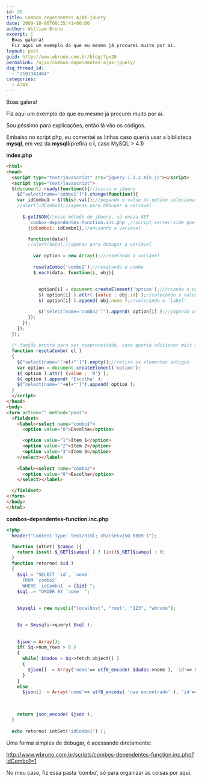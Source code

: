 ```yaml
---
id: 20
title: Combos dependentes AJAX-jQuery
date: 2009-10-06T00:35:41+00:00
author: William Bruno
excerpt: |
  Boas galera!
  Fiz aqui um exemplo do que eu mesmo já procurei muito por ai.
layout: post
guid: http://www.wbruno.com.br/blog/?p=20
permalink: /ajax/combos-dependentes-ajax-jquery/
dsq_thread_id:
  - "2101341484"
categories:
  - AJAX
---
```

Boas galera!

Fiz aqui um exemplo do que eu mesmo já procurei muito por ai.
  
Sou péssimo para explicações, então lá vão os códigos.

Embaixo no script php, eu comentei as linhas caso queria usar a biblioteca **mysql**, em vez da **mysqli**(prefira o **i**, caso MySQL > 4.1)
  
**index.php**

``` html
<html>
<head>
  <script type="text/javascript" src="jquery-1.3.2.min.js"></script>
  <script type="text/javascript">
  $(document).ready(function(){//inicio o jQuery
    $("select[name='combo1']").change(function(){
    var idCombo1 = $(this).val();//pegando o value do option selecionado
    //alert(idCombo1);//apenas para debugar a variável
    
      $.getJSON(//esse método do jQuery, só envia GET
        'combos-dependentes-function.inc.php',//script server-side que deverá retornar um objeto jSON
        {idCombo1: idCombo1},//enviando a variável

        function(data){
        //alert(data);//apenas para debugar a variável
          
          var option = new Array();//resetando a variável
          
          resetaCombo('combo2');//resetando o combo
          $.each(data, function(i, obj){
            
            
            option[i] = document.createElement('option');//criando o option
            $( option[i] ).attr( {value : obj.id} );//colocando o value no option
            $( option[i] ).append( obj.nome );//colocando o 'label'

            $("select[name='combo2']").append( option[i] );//jogando um à um os options no próximo combo
        });
      });
    });
  });  
  
  /* função pronta para ser reaproveitada, caso queria adicionar mais combos dependentes */
  function resetaCombo( el )
  {
    $("select[name='"+el+"']").empty();//retira os elementos antigos
    var option = document.createElement('option');          
    $( option ).attr( {value : '0'} );
    $( option ).append( 'Escolha' );
    $("select[name='"+el+"']").append( option );
  }
  </script>
</head>
<body>
<form action="" method="post">
  <fieldset>
    <label><select name="combo1">
      <option value="0">Escolha</option>

      <option value="1">Item 1</option>
      <option value="2">Item 2</option>
      <option value="3">Item 3</option>
    </select></label>
    
    <label><select name="combo2">
      <option value="0">Escolha</option>
    </select></label>

  </fieldset>
</form>
</body>
</html>
```

**combos-dependentes-function.inc.php**

``` php
<?php
  header("Content-Type: text/html; charset=ISO-8859-1");

  function intGet( $campo ){
    return isset( $_GET[$campo] ) ? (int)$_GET[$campo] : 0;
  }  
  function retorno( $id )
  {
    $sql = "SELECT `id`, `nome` 
      FROM `combo2` 
      WHERE `idCombo1` = {$id} ";
    $sql .= "ORDER BY `nome` ";
    
    
    $mysqli = new mysqli("localhost", "root", "123", "wbruno");

    
    $q = $mysqli->query( $sql ); 
    
    
    $json = Array();
    if( $q->num_rows > 0 )
    {
      while( $dados = $q->fetch_object() )
      {
        $json[]  = Array('nome'=> utf8_encode( $dados->nome ), 'id'=> $dados->id);
      }
    }
    else
      $json[]  = Array('nome'=> utf8_encode( 'nao encontrado' ), 'id'=> '0' );
      

    
    return json_encode( $json );
  }
  
  echo retorno( intGet('idCombo1') );

```

Uma forma simples de debugar, é acessando diretamente:
  
<a style="color: #284b72;" title="Link externo" href="http://www.wbruno.com.br/scripts/combos-dependentes-function.inc.php?idCombo1=1" rel="nofollow external">http://www.wbruno.com.br/scripts/combos-dependentes-function.inc.php?idCombo1=1</a>

No meu caso, fiz essa pasta &#8216;combo&#8217;, só para organizar as coisas por aqui.